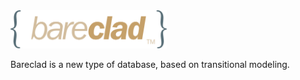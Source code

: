 <img src="https://github.com/Roenbaeck/bareclad/blob/master/bareclad.svg" width="250">

Bareclad is a new type of database, based on transitional modeling.
